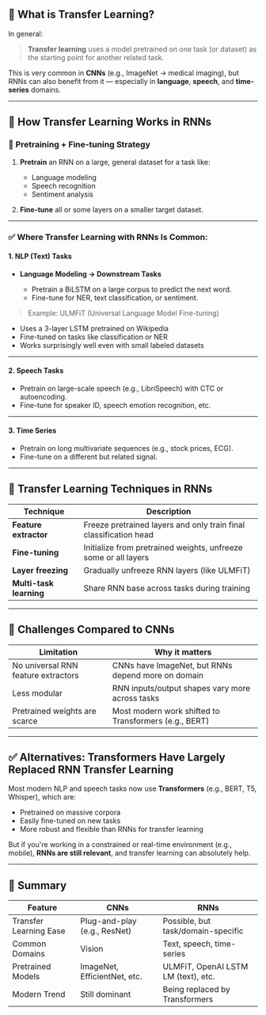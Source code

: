 ## 🧠 What is Transfer Learning?

In general:

> **Transfer learning** uses a model pretrained on one task (or dataset) as the starting point for another related task.

This is very common in **CNNs** (e.g., ImageNet → medical imaging), but RNNs can also benefit from it — especially in **language**, **speech**, and **time-series** domains.

---

## 🔄 How Transfer Learning Works in RNNs

### 🔹 Pretraining + Fine-tuning Strategy

1. **Pretrain** an RNN on a large, general dataset for a task like:

   * Language modeling
   * Speech recognition
   * Sentiment analysis

2. **Fine-tune** all or some layers on a smaller target dataset.

---

### ✅ Where Transfer Learning with RNNs Is Common:

#### 1. **NLP (Text) Tasks**

* **Language Modeling → Downstream Tasks**

  * Pretrain a BiLSTM on a large corpus to predict the next word.
  * Fine-tune for NER, text classification, or sentiment.

> Example: ULMFiT (Universal Language Model Fine-tuning)

* Uses a 3-layer LSTM pretrained on Wikipedia
* Fine-tuned on tasks like classification or NER
* Works surprisingly well even with small labeled datasets

---

#### 2. **Speech Tasks**

* Pretrain on large-scale speech (e.g., LibriSpeech) with CTC or autoencoding.
* Fine-tune for speaker ID, speech emotion recognition, etc.

---

#### 3. **Time Series**

* Pretrain on long multivariate sequences (e.g., stock prices, ECG).
* Fine-tune on a different but related signal.

---

## 🔧 Transfer Learning Techniques in RNNs

| Technique               | Description                                                       |
| ----------------------- | ----------------------------------------------------------------- |
| **Feature extractor**   | Freeze pretrained layers and only train final classification head |
| **Fine-tuning**         | Initialize from pretrained weights, unfreeze some or all layers   |
| **Layer freezing**      | Gradually unfreeze RNN layers (like ULMFiT)                       |
| **Multi-task learning** | Share RNN base across tasks during training                       |

---

## 🚫 Challenges Compared to CNNs

| Limitation                          | Why it matters                                        |
| ----------------------------------- | ----------------------------------------------------- |
| No universal RNN feature extractors | CNNs have ImageNet, but RNNs depend more on domain    |
| Less modular                        | RNN inputs/output shapes vary more across tasks       |
| Pretrained weights are scarce       | Most modern work shifted to Transformers (e.g., BERT) |

---

## ✅ Alternatives: Transformers Have Largely Replaced RNN Transfer Learning

Most modern NLP and speech tasks now use **Transformers** (e.g., BERT, T5, Whisper), which are:

* Pretrained on massive corpora
* Easily fine-tuned on new tasks
* More robust and flexible than RNNs for transfer learning

But if you're working in a constrained or real-time environment (e.g., mobile), **RNNs are still relevant**, and transfer learning can absolutely help.

---

## 🧪 Summary

| Feature                | CNNs                         | RNNs                                |
| ---------------------- | ---------------------------- | ----------------------------------- |
| Transfer Learning Ease | Plug-and-play (e.g., ResNet) | Possible, but task/domain-specific  |
| Common Domains         | Vision                       | Text, speech, time-series           |
| Pretrained Models      | ImageNet, EfficientNet, etc. | ULMFiT, OpenAI LSTM LM (text), etc. |
| Modern Trend           | Still dominant               | Being replaced by Transformers      |
